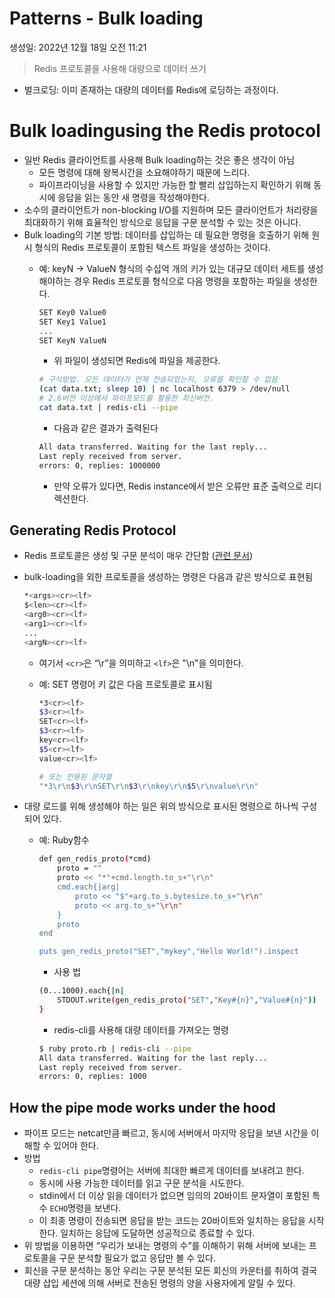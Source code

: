 # Patterns - Bulk loading

생성일: 2022년 12월 18일 오전 11:21

> Redis 프로토콜을 사용해 대량으로 데이터 쓰기
> 
- 벌크로딩: 이미 존재하는 대량의 데이터를 Redis에 로딩하는 과정이다.

# Bulk loadingusing the Redis protocol

- 일반 Redis 클라이언트를 사용해 Bulk loading하는 것은 좋은 생각이 아님
    - 모든 명령에 대해 왕복시간을 소요해야하기 때문에 느리다.
    - 파이프라이닝을 사용할 수 있지만 가능한 할 빨리 삽입하는지 확인하기 위해 동시에 응답을 읽는 동안 새 명령을 작성해야한다.
- 소수의 클라이언트가 non-blocking I/O를 지원하며 모든 클라이언트가 처리량을 최대화하기 위해 효율적인 방식으로 응답을 구문 분석할 수 있는 것은 아니다.
- Bulk loading의 기본 방법: 데이터를 삽입하는 데 필요한 명령을 호출하기 위해 원시 형식의 Redis 프로토콜이 포함된 텍스트 파일을 생성하는 것이다.
    - 예: keyN → ValueN 형식의 수십억 개의 키가 있는 대규모 데이터 세트를 생성해야하는 경우 Redis 프로토콜 형식으로 다음 명령을 포함하는 파일을 생성한다.
        
        ```bash
        SET Key0 Value0
        SET Key1 Value1
        ...
        SET KeyN ValueN
        ```
        
        - 위 파일이 생성되면 Redis에 파일을 제공한다.
        
        ```bash
        # 구식방법. 모든 데이터가 언제 전송되었는지, 오류를 확인할 수 없음
        (cat data.txt; sleep 10) | nc localhost 6379 > /dev/null
        # 2.6버전 이상에서 파이프모드를 활용한 최신버전.
        cat data.txt | redis-cli --pipe
        ```
        
        - 다음과 같은 결과가 출력된다
        
        ```bash
        All data transferred. Waiting for the last reply...
        Last reply received from server.
        errors: 0, replies: 1000000
        ```
        
        - 만약 오류가 있다면, Redis instance에서 받은 오류만 표준 출력으로 리디렉션한다.

## Generating Redis Protocol

- Redis 프로토콜은 생성 및 구문 분석이 매우 간단함 ([관련 문서](https://redis.io/docs/reference/protocol-spec/))
- bulk-loading을 외한 프로토콜을 생성하는 명령은 다음과 같은 방식으로 표현됨
    
    ```bash
    *<args><cr><lf>
    $<len><cr><lf>
    <arg0><cr><lf>
    <arg1><cr><lf>
    ...
    <argN><cr><lf>
    ```
    
    - 여기서 `<cr>`은 “\r”을 의미하고 `<lf>`은 "\n"을 의미한다.
    - 예: SET 명령어 키 값은 다음 프로토콜로 표시됨
        
        ```bash
        *3<cr><lf>
        $3<cr><lf>
        SET<cr><lf>
        $3<cr><lf>
        key<cr><lf>
        $5<cr><lf>
        value<cr><lf>
        
        # 또는 인용된 문자열
        "*3\r\n$3\r\nSET\r\n$3\r\nkey\r\n$5\r\nvalue\r\n"
        ```
        
- 대량 로드를 위해 생성해야 하는 일은 위의 방식으로 표시된 명령으로 하나씩 구성되어 있다.
    - 예: Ruby함수
        
        ```bash
        def gen_redis_proto(*cmd)
            proto = ""
            proto << "*"+cmd.length.to_s+"\r\n"
            cmd.each{|arg|
                proto << "$"+arg.to_s.bytesize.to_s+"\r\n"
                proto << arg.to_s+"\r\n"
            }
            proto
        end
        
        puts gen_redis_proto("SET","mykey","Hello World!").inspect
        ```
        
        - 사용 법
        
        ```bash
        (0...1000).each{|n|
            STDOUT.write(gen_redis_proto("SET","Key#{n}","Value#{n}"))
        }
        ```
        
        - redis-cli를 사용해 대량 데이터를 가져오는 명령
        
        ```bash
        $ ruby proto.rb | redis-cli --pipe
        All data transferred. Waiting for the last reply...
        Last reply received from server.
        errors: 0, replies: 1000
        ```
        

## How the pipe mode works under the hood

- 파이프 모드는 netcat만큼 빠르고, 동시에 서버에서 마지막 응답을 보낸 시간을 이해할 수 있어야 한다.
- 방법
    - `redis-cli pipe`명령어는 서버에 최대한 빠르게 데이터를 보내려고 한다.
    - 동시에 사용 가능한 데이터를 읽고 구문 분석을 시도한다.
    - stdin에서 더 이상 읽을 데이터가 없으면 임의의 20바이트 문자열이 포함된 특수 `ECHO`명령을 보낸다.
    - 이 최종 명령이 전송되면 응답을 받는 코드는 20바이트와 일치하는 응답을 시작한다. 일치하는 응답에 도달하면 성공적으로 종료할 수 있다.
- 위 방법을 이용하면 “우리가 보내는 명령의 수”를 이해하기 위해 서버에 보내는 프로토콜을 구문 분석할 필요가 없고 응답만 볼 수 있다.
- 회신을 구문 분석하는 동안 우리는 구문 분석된 모든 회신의 카운터를 취하여 결국 대량 삽입 세션에 의해 서버로 전송된 명령의 양을 사용자에게 알릴 수 있다.